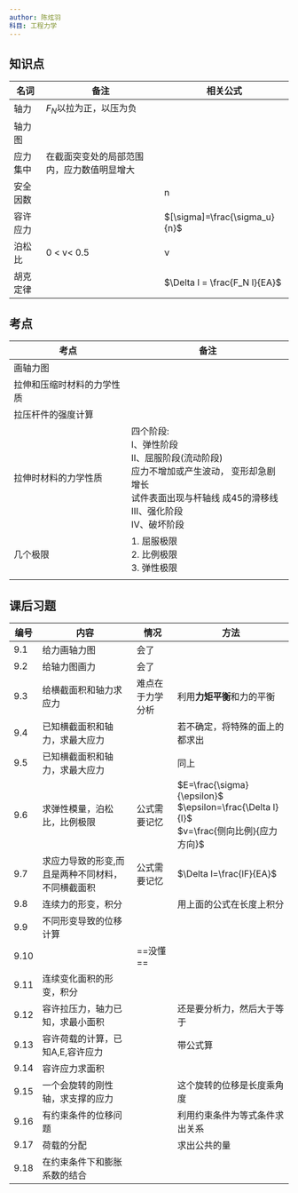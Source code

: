 ```yaml
---
author: 陈炫羽
科目: 工程力学
---
```

## 知识点

| 名词   | 备注                    | 相关公式                          |
| ---- | --------------------- | ----------------------------- |
| 轴力   | $F_N$以拉为正，以压为负        |                               |
| 轴力图  |                       |                               |
| 应力集中 | 在截面突变处的局部范围内，应力数值明显增大 |                               |
| 安全因数 |                       | n                             |
| 容许应力 |                       | $[\sigma]=\frac{\sigma_u}{n}$ |
| 泊松比  | 0 < v< 0.5            | ν                             |
| 胡克定律 |                       | $\Delta l = \frac{F_N l}{EA}$ |
## 考点

| 考点            | 备注                                                                                                           |
| ------------- | ------------------------------------------------------------------------------------------------------------ |
| 画轴力图          |                                                                                                              |
| 拉伸和压缩时材料的力学性质 |                                                                                                              |
| 拉压杆件的强度计算     |                                                                                                              |
| 拉伸时材料的力学性质    | 四个阶段:<br>Ⅰ、弹性阶段<br>Ⅱ、屈服阶段(流动阶段)<br>      应力不增加或产生波动， 变形却急剧增长<br>      试件表面出现与杆轴线 成45的滑移线<br>Ⅲ、强化阶段<br>Ⅳ、破坏阶段 |
| 几个极限          | 1. 屈服极限<br>2. 比例极限<br>3. 弹性极限                                                                                |
|               |                                                                                                              |
## 课后习题

| 编号   | 内容                        | 情况       | 方法                                                                                    |
| ---- | ------------------------- | -------- | ------------------------------------------------------------------------------------- |
| 9.1  | 给力画轴力图                    | 会了       |                                                                                       |
| 9.2  | 给轴力图画力                    | 会了       |                                                                                       |
| 9.3  | 给横截面积和轴力求应力               | 难点在于力学分析 | 利用**力矩平衡**和力的平衡                                                                       |
| 9.4  | 已知横截面积和轴力，求最大应力           |          | 若不确定，将特殊的面上的都求出                                                                       |
| 9.5  | 已知横截面积和轴力，求最大应力           |          | 同上                                                                                    |
| 9.6  | 求弹性模量，泊松比，比例极限            | 公式需要记忆   | $E=\frac{\sigma}{\epsilon}$<br>$\epsilon=\frac{\Delta l}{l}$<br>$v=\frac{侧向比例}{应力方向}$ |
| 9.7  | 求应力导致的形变,而且是两种不同材料，不同横截面积 | 公式需要记忆   | $\Delta l=\frac{lF}{EA}$                                                              |
| 9.8  | 连续力的形变，积分                 |          | 用上面的公式在长度上积分                                                                          |
| 9.9  | 不同形变导致的位移计算               |          |                                                                                       |
| 9.10 |                           | ==没懂==   |                                                                                       |
| 9.11 | 连续变化面积的形变，积分              |          |                                                                                       |
| 9.12 | 容许拉压力，轴力已知，求最小面积          |          | 还是要分析力，然后大于等于                                                                         |
| 9.13 | 容许荷载的计算，已知A,E,容许应力        |          | 带公式算                                                                                  |
| 9.14 | 容许应力求面积                   |          |                                                                                       |
| 9.15 | 一个会旋转的刚性轴，求支撑的应力          |          | 这个旋转的位移是长度乘角度                                                                         |
| 9.16 | 有约束条件的位移问题                |          | 利用约束条件为等式条件求出关系                                                                       |
| 9.17 | 荷载的分配                     |          | 求出公共的量                                                                                |
| 9.18 | 在约束条件下和膨胀系数的结合            |          |                                                                                       |




